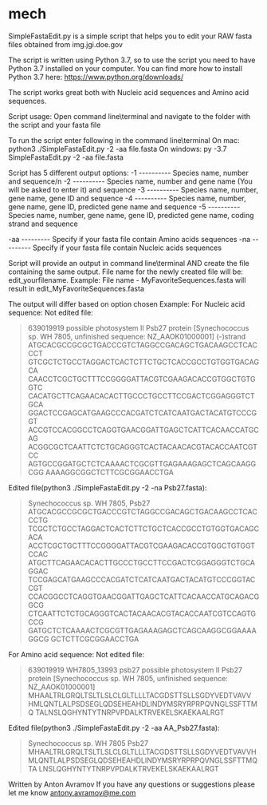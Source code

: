 # mech

SimpleFastaEdit.py is a simple script that helps you to edit your RAW fasta files obtained from
img.jgi.doe.gov

The script is written using Python 3.7, so to use the script you need to have Python 3.7
installed on your computer. You can find more how to install Python 3.7 here: https://www.python.org/downloads/

The script works great both with Nucleic acid sequences and Amino acid sequences. 

Script usage: 
Open command line\terminal and navigate to the folder with the script and your fasta file

To run the script enter following in the command line\terminal
On mac: python3 ./SimpleFastaEdit.py -2 -aa file.fasta
On windows: py -3.7 SimpleFastaEdit.py -2 -aa file.fasta

Script has 5 different output options:
-1 ---------- Species name, number and sequence/n
-2 ---------- Species name, number and gene name (You will be asked to enter it) and sequence
-3 ---------- Species name, number, gene name, gene ID and sequence
-4 ---------- Species name, number, gene name, gene ID, predicted gene name and sequence
-5 ---------- Species name, number, gene name, gene ID, predicted gene name, coding strand and sequence

-aa --------- Specify if your fasta file contain Amino acids sequences
-na --------- Specify if your fasta file contain Nucleic acids sequences

Script will provide an output in command line\terminal AND create the file containing the same output.
File name for the newly created file will be: edit_yourfilename.
Example:
File name - MyFavoriteSequences.fasta will result in edit_MyFavoriteSequences.fasta

The output will differ based on option chosen
Example:
For Nucleic acid sequence:
Not edited file:
>639019919 possible photosystem II Psb27 protein [Synechococcus sp. WH 7805, unfinished sequence: NZ_AAOK01000001] (-)strand
ATGCACGCCGCGCTGACCCGTCTAGGCCGACAGCTGACAAGCCTCACCCT
GTCGCTCTGCCTAGGACTCACTCTTCTGCTCACCGCCTGTGGTGACAGCA
CAACCTCGCTGCTTTCCGGGGATTACGTCGAAGACACCGTGGCTGTGGTC
CACATGCTTCAGAACACACTTGCCCTGCCTTCCGACTCGGAGGGTCTGCA
GGACTCCGAGCATGAAGCCCACGATCTCATCAATGACTACATGTCCCGGT
ACCGTCCACGGCCTCAGGTGAACGGATTGAGCTCATTCACAACCATGCAG
ACGGCGCTCAATTCTCTGCAGGGTCACTACAACACGTACACCAATCGTCC
AGTGCCGGATGCTCTCAAAACTCGCGTTGAGAAAGAGCTCAGCAAGGCGG
AAAAGGCGGCTCTTCGCGGAACCTGA

Edited file(python3 ./SimpleFastaEdit.py -2 -na Psb27.fasta):
>Synechococcus sp. WH 7805, Psb27 
ATGCACGCCGCGCTGACCCGTCTAGGCCGACAGCTGACAAGCCTCACCCTG
TCGCTCTGCCTAGGACTCACTCTTCTGCTCACCGCCTGTGGTGACAGCACA
ACCTCGCTGCTTTCCGGGGATTACGTCGAAGACACCGTGGCTGTGGTCCAC
ATGCTTCAGAACACACTTGCCCTGCCTTCCGACTCGGAGGGTCTGCAGGAC
TCCGAGCATGAAGCCCACGATCTCATCAATGACTACATGTCCCGGTACCGT
CCACGGCCTCAGGTGAACGGATTGAGCTCATTCACAACCATGCAGACGGCG
CTCAATTCTCTGCAGGGTCACTACAACACGTACACCAATCGTCCAGTGCCG
GATGCTCTCAAAACTCGCGTTGAGAAAGAGCTCAGCAAGGCGGAAAAGGCG
GCTCTTCGCGGAACCTGA

For Amino acid sequence:
Not edited file:
>639019919 WH7805_13993 psb27 possible photosystem II Psb27 protein [Synechococcus sp. WH 7805, unfinished sequence: NZ_AAOK01000001]
MHAALTRLGRQLTSLTLSLCLGLTLLLTACGDSTTSLLSGDYVEDTVAVV
HMLQNTLALPSDSEGLQDSEHEAHDLINDYMSRYRPRPQVNGLSSFTTMQ
TALNSLQGHYNTYTNRPVPDALKTRVEKELSKAEKAALRGT

Edited file(python3 ./SimpleFastaEdit.py -2 -aa AA_Psb27.fasta):
>Synechococcus sp. WH 7805 Psb27 
MHAALTRLGRQLTSLTLSLCLGLTLLLTACGDSTTSLLSGDYVEDTVAVVH
MLQNTLALPSDSEGLQDSEHEAHDLINDYMSRYRPRPQVNGLSSFTTMQTA
LNSLQGHYNTYTNRPVPDALKTRVEKELSKAEKAALRGT


Written by Anton Avramov
If you have any questions or suggestions please let me know
antony.avramov@me.com
